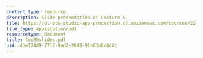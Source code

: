 ```yaml
---
content_type: resource
description: Slide presentation of Lecture 5.
file: https://ol-ocw-studio-app-production.s3.amazonaws.com/courses/22-812j-managing-nuclear-technology-spring-2004/41e174d977179ad2284891a63a8c0c4c_lec05slides.pdf
file_type: application/pdf
resourcetype: Document
title: lec05slides.pdf
uid: 41e174d9-7717-9ad2-2848-91a63a8c0c4c
---
```

